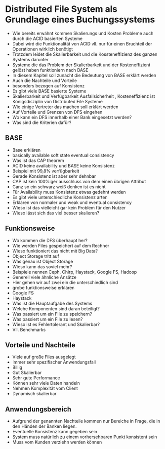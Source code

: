 Distributed File System als Grundlage eines Buchungssystems
===========================================================

* Wie bereits erwähnt kommen Skalierungs und Kosten Probleme auch durch die
ACID basierten Systeme
* Dabei wird die Funktionalität von ACID vll. nur für einen Bruchteil der
Operationen wirklich benötigt
* Trotzdem leidet die Skalierbarkeit und die Kossteneffizienz des ganzen
Systems darunter
* Systeme die das Problem der Skalierbarkeit und der Kosteneffizient gelöst 
haben funktioniern nach BASE
* In diesem Kapitel soll zunächt die Bedeutung von BASE erklärt werden
* Auch die Nachteile und Vorteile
* besonders bezogen auf Konsistenz
* Es gibt viele BASE basierte Systeme
* Skalierbarkeit und Verfügbarkeit Ausfallsicherheit , Kosteneffizienz ist
Königsdisziplin von Distributed File Systeme
* Wie einige Vertreter das machen soll erklärt werden
* Auf Vorteile und Grenzen von DFS eingehen
* Wo kann ein DFS innerhalb einer Bank eingesetzt werden?
* Was sind die Kriterien dafür?

## BASE
* Base erklären
* basically available soft state eventual consistency
* Was ist das CAP theorem
* ACID keine availability und BASE keine Konsistenz
* Beispiel mit 99,8% verfügbarkeit
* Gerade Konsistenz ist aber sehr dehnbar
* CAP ist kein 100%iger ausschluss von dem einen übrigen Attribut
* Ganz so ein schwarz weiß denken ist es nicht
* Für Availability muss Konsistenz etwas gedehnt werden
* Es gibt viele unterschiedliche Konsistenz arten
* Erklären von normaler und weak und eventual consistency
* Wieso ist das vielleicht gar kein Problem für den Nutzer
* Wieso lässt sich das viel besser skalieren?
## Funktionsweise
* Wo kommen die DFS überhaupt her?
* Wie werden Files gespeichert auf dem Rechner
* Wieso funktioniert das nicht mit Big Data?
* Object Storage tritt auf
* Was genau ist Object Storage
* Wieso kann das soviel mehr?
* Beispiele nennen Ceph, Chirp, Haystack, Google FS, Hadoop
* Generell viele ähnliche Ansätze
* Hier gehen wir auf zwei ein die unterschiedlich sind
* grobe funktionsweise erklären
* Google FS
* Haystack
* Was ist die Hauptaufgabe des Systems
* Welche Komponenten sind daran beteiligt?
* Was passiert um ein File zu speichern?
* Was passiert um ein File zu lesen?
* Wieso ist es Fehlertolerant und Skalierbar?
* Vll. Benchmarks
## Vorteile und Nachteile
* Viele auf große Files ausgelegt
* Immer sehr spezifischer Anwendungsfall
* Billig
* Gut Skalierbar
* Sehr gute Performance
* Können sehr viele Daten handeln
* Nehmen Komplexität vom Client
* Dynamisch skalierbar

## Anwendungsbereich
* Aufgrund der genannten Nachteile kommen nur Bereiche in Frage, die in den 
Händen der Banken liegen. 
* Eventuelle Konsistenz kann gegeben sein
* System muss natürlich zu einem vorhersehbaren Punkt konsistent sein
* Muss vom Kunden verziehn werden können

